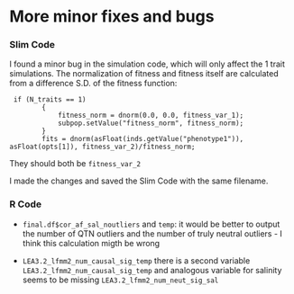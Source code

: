 # More minor fixes and bugs

### Slim Code

I found a minor bug in the simulation code, which will only affect the 1 trait simulations.
The normalization of fitness and fitness itself are calculated from  a difference S.D. of the fitness function:
```
 if (N_traits == 1)
		{
			fitness_norm = dnorm(0.0, 0.0, fitness_var_1);
			subpop.setValue("fitness_norm", fitness_norm);
		}
		fits = dnorm(asFloat(inds.getValue("phenotype1")), asFloat(opts[1]), fitness_var_2)/fitness_norm;
```

They should both be `fitness_var_2`

I made the changes and saved the Slim Code with the same filename.


### R Code

* `final.df$cor_af_sal_noutliers` and `temp`: it would be better to output the number of QTN outliers and the number of truly neutral outliers - I think this calculation migth be wrong

* `LEA3.2_lfmm2_num_causal_sig_temp` there is a second variable `LEA3.2_lfmm2_num_causal_sig_temp` and analogous variable for salinity seems to be missing `LEA3.2_lfmm2_num_neut_sig_sal`
